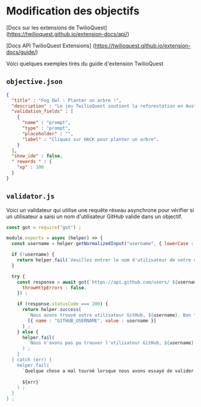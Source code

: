 # Modification des objectifs

[Docs sur les extensions de TwilioQuest] (https://twilioquest.github.io/extension-docs/api/)

[Docs API TwilioQuest Extensions] (https://twilioquest.github.io/extension-docs/guide/)

Voici quelques exemples tirés du guide d'extension TwilioQuest

## `objective.json`

```json
{
  "title" : "Fog Owl : Planter un arbre !",
  "description" : "Le jeu TwilioQuest soutient la reforestation en Australie. Cliquez sur <strong>HACK</strong>, et Twilio fera don d'un dollar pour planter un arbre !",
  "validation_fields" : [
    {
      "name" : "prompt",
      "type" : "prompt",
      "placeholder" : "",
      "label" : "Cliquez sur HACK pour planter un arbre".
    }
  ],
  "show_ide" : false,
  " rewards " : {
    "xp" : 100
  }
}
```

## `validator.js`

Voici un validateur qui utilise une requête réseau asynchrone pour vérifier si un utilisateur a saisi un nom d'utilisateur GitHub valide dans un objectif.

```javascript
const got = require("got") ;

module.exports = async (helper) => {
  const username = helper.getNormalizedInput("username", { lowerCase : false }) ;

  if (!username) {
    return helper.fail(`Veuillez entrer le nom d'utilisateur de votre compte GitHub!`) ;
  }

  try {
    const response = await got(`https://api.github.com/users/ ${username}`, {
      throwHttpErrors : false,
    }) ;

    if (response.statusCode === 200) {
      return helper.success(
        `Nous avons trouvé votre utilisateur GitHub, ${username}. Bon travail !`,
        [{ name : "GITHUB_USERNAME", value : username }]
      ) ;
    } else {
      helper.fail(
        `Nous n'avons pas pu trouver l'utilisateur GitHub, ${username}. Y a-t-il une faute de frappe dans le nom d'utilisateur ?``
      ) ;
    }
  } catch (err) {
    helper.fail(
      `Quelque chose a mal tourné lorsque nous avons essayé de valider votre nom d'utilisateur GitHub !
      
      ${err}`
    ) ;
  }
} ;
```
